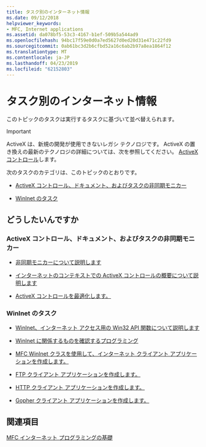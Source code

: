 ```yaml
---
title: タスク別のインターネット情報
ms.date: 09/12/2018
helpviewer_keywords:
- MFC, Internet applications
ms.assetid: da078bf5-53c3-4167-b1ef-509b5a544ad9
ms.openlocfilehash: 94bc17f59e0d0a7ed5627d0ed20d31e471c22fd9
ms.sourcegitcommit: 0ab61bc3d2b6cfbd52a16c6ab2b97a8ea1864f12
ms.translationtype: MT
ms.contentlocale: ja-JP
ms.lasthandoff: 04/23/2019
ms.locfileid: "62152803"
---
```

# <a name="internet-information-by-task"></a>タスク別のインターネット情報

このトピックのタスクは実行するタスクに基づいて並べ替えられます。

>[!IMPORTANT]
> ActiveX は、新規の開発が使用できないレガシ テクノロジです。 ActiveX の置き換えの最新のテクノロジの詳細については、次を参照してください。 [ActiveX コントロール](activex-controls.md)します。

次のタスクのカテゴリは、このトピックのとおりです。

- [ActiveX コントロール、ドキュメント、およびタスクの非同期モニカー](#_core_activex_controls.2c_.documents_and_asynchronous_moniker_tasks)

- [WinInet のタスク](#_core_wininet_tasks)

## <a name="what-do-you-want-to-do"></a>どうしたいんですか

###  <a name="_core_activex_controls.2c_.documents_and_asynchronous_moniker_tasks"></a> ActiveX コントロール、ドキュメント、およびタスクの非同期モニカー

- [非同期モニカーについて説明します](../mfc/asynchronous-monikers-on-the-internet.md)

- [インターネットのコンテキストでの ActiveX コントロールの概要について説明します](../mfc/activex-controls-on-the-internet.md)

- [ActiveX コントロールを最適化します。](../mfc/mfc-activex-controls-optimization.md)

###  <a name="_core_wininet_tasks"></a> WinInet のタスク

- [WinInet、インターネット アクセス用の Win32 API 関数について説明します](../mfc/wininet-basics.md)

- [WinInet に関係するものを確認するプログラミング](../mfc/win32-internet-extensions-wininet.md)

- [MFC WinInet クラスを使用して、インターネット クライアント アプリケーションを作成します。](../mfc/writing-an-internet-client-application-using-mfc-wininet-classes.md)

- [FTP クライアント アプリケーションを作成します。](../mfc/steps-in-a-typical-ftp-client-application.md)

- [HTTP クライアント アプリケーションを作成します。](../mfc/steps-in-a-typical-http-client-application.md)

- [Gopher クライアント アプリケーションを作成します。](../mfc/steps-in-a-typical-gopher-client-application.md)

## <a name="see-also"></a>関連項目

[MFC インターネット プログラミングの基礎](../mfc/mfc-internet-programming-basics.md)
